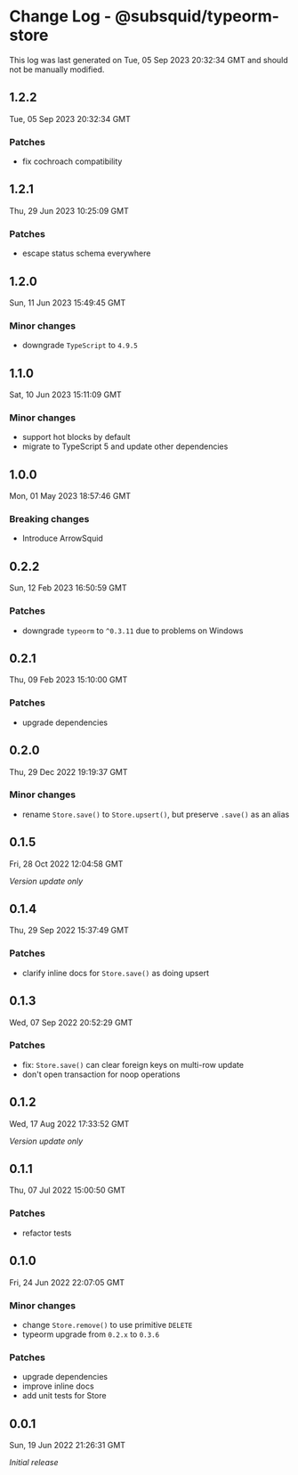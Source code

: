 # Change Log - @subsquid/typeorm-store

This log was last generated on Tue, 05 Sep 2023 20:32:34 GMT and should not be manually modified.

## 1.2.2
Tue, 05 Sep 2023 20:32:34 GMT

### Patches

- fix cochroach compatibility

## 1.2.1
Thu, 29 Jun 2023 10:25:09 GMT

### Patches

- escape status schema everywhere

## 1.2.0
Sun, 11 Jun 2023 15:49:45 GMT

### Minor changes

- downgrade `TypeScript` to `4.9.5`

## 1.1.0
Sat, 10 Jun 2023 15:11:09 GMT

### Minor changes

- support hot blocks by default
- migrate to TypeScript 5 and update other dependencies

## 1.0.0
Mon, 01 May 2023 18:57:46 GMT

### Breaking changes

- Introduce ArrowSquid

## 0.2.2
Sun, 12 Feb 2023 16:50:59 GMT

### Patches

- downgrade `typeorm` to `^0.3.11` due to problems on Windows

## 0.2.1
Thu, 09 Feb 2023 15:10:00 GMT

### Patches

- upgrade dependencies

## 0.2.0
Thu, 29 Dec 2022 19:19:37 GMT

### Minor changes

- rename `Store.save()` to `Store.upsert()`, but preserve `.save()` as an alias

## 0.1.5
Fri, 28 Oct 2022 12:04:58 GMT

_Version update only_

## 0.1.4
Thu, 29 Sep 2022 15:37:49 GMT

### Patches

- clarify inline docs for `Store.save()` as doing upsert

## 0.1.3
Wed, 07 Sep 2022 20:52:29 GMT

### Patches

- fix: `Store.save()` can clear foreign keys on multi-row update
- don't open transaction for noop operations

## 0.1.2
Wed, 17 Aug 2022 17:33:52 GMT

_Version update only_

## 0.1.1
Thu, 07 Jul 2022 15:00:50 GMT

### Patches

- refactor tests

## 0.1.0
Fri, 24 Jun 2022 22:07:05 GMT

### Minor changes

- change `Store.remove()` to use primitive `DELETE`
- typeorm upgrade from `0.2.x` to `0.3.6`

### Patches

- upgrade dependencies
- improve inline docs
- add unit tests for Store

## 0.0.1
Sun, 19 Jun 2022 21:26:31 GMT

_Initial release_

